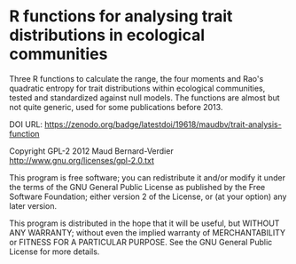 # R functions for analysing trait distributions in ecological communities

Three R functions to calculate the range, the four moments and Rao's quadratic entropy for trait distributions within ecological communities, tested and standardized against null models.
The functions are almost but not quite generic, used for some publications before 2013.

DOI URL:
https://zenodo.org/badge/latestdoi/19618/maudbv/trait-analysis-function

Copyright GPL-2 2012 Maud Bernard-Verdier
http://www.gnu.org/licenses/gpl-2.0.txt

This program is free software; you can redistribute it and/or modify
it under the terms of the GNU General Public License as published by
the Free Software Foundation; either version 2 of the License, or
(at your option) any later version.

This program is distributed in the hope that it will be useful,
but WITHOUT ANY WARRANTY; without even the implied warranty of
MERCHANTABILITY or FITNESS FOR A PARTICULAR PURPOSE.  See the
GNU General Public License for more details.



